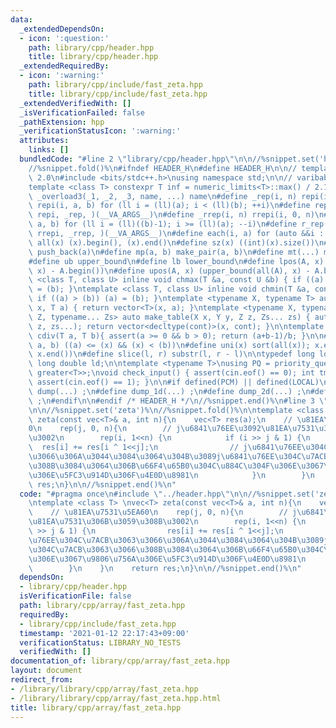 ```yaml
---
data:
  _extendedDependsOn:
  - icon: ':question:'
    path: library/cpp/header.hpp
    title: library/cpp/header.hpp
  _extendedRequiredBy:
  - icon: ':warning:'
    path: library/cpp/include/fast_zeta.hpp
    title: library/cpp/include/fast_zeta.hpp
  _extendedVerifiedWith: []
  _isVerificationFailed: false
  _pathExtension: hpp
  _verificationStatusIcon: ':warning:'
  attributes:
    links: []
  bundledCode: "#line 2 \"library/cpp/header.hpp\"\n\n//%snippet.set('header')%\n\
    //%snippet.fold()%\n#ifndef HEADER_H\n#define HEADER_H\n\n// template version\
    \ 2.0\n#include <bits/stdc++.h>\nusing namespace std;\n\n// varibable settings\n\
    template <class T> constexpr T inf = numeric_limits<T>::max() / 2.1;\n\n#define\
    \ _overload3(_1, _2, _3, name, ...) name\n#define _rep(i, n) repi(i, 0, n)\n#define\
    \ repi(i, a, b) for (ll i = (ll)(a); i < (ll)(b); ++i)\n#define rep(...) _overload3(__VA_ARGS__,\
    \ repi, _rep, )(__VA_ARGS__)\n#define _rrep(i, n) rrepi(i, 0, n)\n#define rrepi(i,\
    \ a, b) for (ll i = (ll)((b)-1); i >= (ll)(a); --i)\n#define r_rep(...) _overload3(__VA_ARGS__,\
    \ rrepi, _rrep, )(__VA_ARGS__)\n#define each(i, a) for (auto &&i : a)\n#define\
    \ all(x) (x).begin(), (x).end()\n#define sz(x) ((int)(x).size())\n#define pb(a)\
    \ push_back(a)\n#define mp(a, b) make_pair(a, b)\n#define mt(...) make_tuple(__VA_ARGS__)\n\
    #define ub upper_bound\n#define lb lower_bound\n#define lpos(A, x) (lower_bound(all(A),\
    \ x) - A.begin())\n#define upos(A, x) (upper_bound(all(A), x) - A.begin())\ntemplate\
    \ <class T, class U> inline void chmax(T &a, const U &b) { if ((a) < (b)) (a)\
    \ = (b); }\ntemplate <class T, class U> inline void chmin(T &a, const U &b) {\
    \ if ((a) > (b)) (a) = (b); }\ntemplate <typename X, typename T> auto make_table(X\
    \ x, T a) { return vector<T>(x, a); }\ntemplate <typename X, typename Y, typename\
    \ Z, typename... Zs> auto make_table(X x, Y y, Z z, Zs... zs) { auto cont = make_table(y,\
    \ z, zs...); return vector<decltype(cont)>(x, cont); }\n\ntemplate <class T> T\
    \ cdiv(T a, T b){ assert(a >= 0 && b > 0); return (a+b-1)/b; }\n\n#define is_in(x,\
    \ a, b) ((a) <= (x) && (x) < (b))\n#define uni(x) sort(all(x)); x.erase(unique(all(x)),\
    \ x.end())\n#define slice(l, r) substr(l, r - l)\n\ntypedef long long ll;\ntypedef\
    \ long double ld;\n\ntemplate <typename T>\nusing PQ = priority_queue<T, vector<T>,\
    \ greater<T>>;\nvoid check_input() { assert(cin.eof() == 0); int tmp; cin >> tmp;\
    \ assert(cin.eof() == 1); }\n\n#if defined(PCM) || defined(LOCAL)\n#else\n#define\
    \ dump(...) ;\n#define dump_1d(...) ;\n#define dump_2d(...) ;\n#define cerrendl\
    \ ;\n#endif\n\n#endif /* HEADER_H */\n//%snippet.end()%\n#line 3 \"library/cpp/array/fast_zeta.hpp\"\
    \n\n//%snippet.set('zeta')%\n//%snippet.fold()%\n\ntemplate <class T> \nvec<T>\
    \ zeta(const vec<T>& a, int n){\n    vec<T> res(a);\n    // \u81EA\u7531\u5EA6\
    0\n    rep(j, 0, n){\n        // j\u6841\u76EE\u3092\u81EA\u7531\u306B\u3059\u308B\
    \u3002\n        rep(i, 1<<n) {\n            if (i >> j & 1) {\n              \
    \  res[i] += res[i ^ 1<<j];\n                // j\u6841\u76EE\u304C\u7ACB\u3063\
    \u3066\u306A\u3044\u3084\u3064\u304B\u3089j\u6841\u76EE\u304C\u7ACB\u3063\u3066\
    \u308B\u3084\u3064\u306B\u66F4\u65B0\u304C\u884C\u304F\u306E\u3067\u9806\u756A\
    \u306E\u5FC3\u914D\u306F\u4E0D\u8981\n            }\n        }\n    }\n    return\
    \ res;\n}\n\n//%snippet.end()%\n"
  code: "#pragma once\n#include \"../header.hpp\"\n\n//%snippet.set('zeta')%\n//%snippet.fold()%\n\
    \ntemplate <class T> \nvec<T> zeta(const vec<T>& a, int n){\n    vec<T> res(a);\n\
    \    // \u81EA\u7531\u5EA60\n    rep(j, 0, n){\n        // j\u6841\u76EE\u3092\
    \u81EA\u7531\u306B\u3059\u308B\u3002\n        rep(i, 1<<n) {\n            if (i\
    \ >> j & 1) {\n                res[i] += res[i ^ 1<<j];\n                // j\u6841\
    \u76EE\u304C\u7ACB\u3063\u3066\u306A\u3044\u3084\u3064\u304B\u3089j\u6841\u76EE\
    \u304C\u7ACB\u3063\u3066\u308B\u3084\u3064\u306B\u66F4\u65B0\u304C\u884C\u304F\
    \u306E\u3067\u9806\u756A\u306E\u5FC3\u914D\u306F\u4E0D\u8981\n            }\n\
    \        }\n    }\n    return res;\n}\n\n//%snippet.end()%\n"
  dependsOn:
  - library/cpp/header.hpp
  isVerificationFile: false
  path: library/cpp/array/fast_zeta.hpp
  requiredBy:
  - library/cpp/include/fast_zeta.hpp
  timestamp: '2021-01-12 22:17:43+09:00'
  verificationStatus: LIBRARY_NO_TESTS
  verifiedWith: []
documentation_of: library/cpp/array/fast_zeta.hpp
layout: document
redirect_from:
- /library/library/cpp/array/fast_zeta.hpp
- /library/library/cpp/array/fast_zeta.hpp.html
title: library/cpp/array/fast_zeta.hpp
---
```

